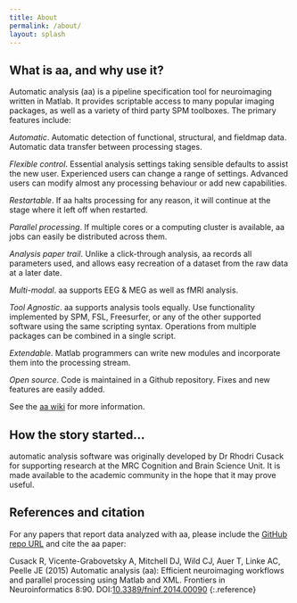 ```yaml
---
title: About
permalink: /about/
layout: splash
---
```


## What is aa, and why use it? ##
Automatic analysis (aa) is a pipeline specification tool for neuroimaging written in Matlab. It provides scriptable access to many popular imaging packages, as well as a variety of third party SPM toolboxes. The primary features include:

*Automatic*. Automatic detection of functional, structural, and fieldmap data. Automatic data transfer between processing stages.

*Flexible control*. Essential analysis settings taking sensible defaults to assist the new user. Experienced users can change a range of settings. Advanced users can modify almost any processing behaviour or add new capabilities.

*Restartable*. If aa halts processing for any reason, it will continue at the stage where it left off when restarted.

*Parallel processing*. If multiple cores or a computing cluster is available, aa jobs can easily be distributed across them.

*Analysis paper trail*. Unlike a click-through analysis, aa records all parameters used, and allows easy recreation of a dataset from the raw data at a later date.

*Multi-modal*. aa supports EEG & MEG as well as fMRI analysis.

*Tool Agnostic*. aa supports analysis tools equally. Use functionality implemented by SPM, FSL, Freesurfer, or any of the other supported software using the same scripting syntax. Operations from multiple packages can be combined in a single script.

*Extendable*. Matlab programmers can write new modules and incorporate them into the processing stream.

*Open source*. Code is maintained in a Github repository. Fixes and new features are easily added.


See the [aa wiki](https://github.com/automaticanalysis/automaticanalysis/wiki) for more information.

## How the story started... ##
automatic analysis software was originally developed by Dr Rhodri Cusack for supporting research at the MRC Cognition and Brain Science Unit. It is made available to the academic community in the hope that it may prove useful.

## References and citation ##
For any papers that report data analyzed with aa, please include the [GitHub repo URL](https://github.com/automaticanalysis/automaticanalysis) and cite the aa paper:

Cusack R, Vicente-Grabovetsky A, Mitchell DJ, Wild CJ, Auer T, Linke AC, Peelle JE (2015) Automatic analysis (aa): Efficient neuroimaging workflows and parallel processing using Matlab and XML. Frontiers in Neuroinformatics 8:90. DOI:[10.3389/fninf.2014.00090](http://doi.org/10.3389/fninf.2014.00090)
{:.reference}

